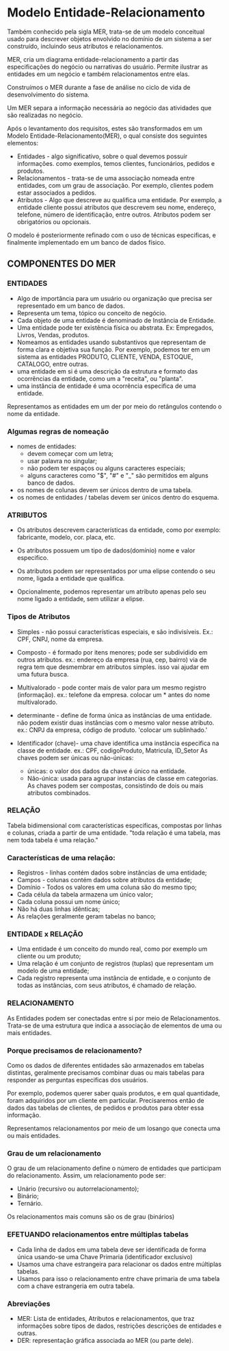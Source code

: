 # Modelo Entidade-Relacionamento

Também conhecido pela sigla MER, trata-se de um modelo conceitual usado para descrever objetos envolvido no domínio de um sistema a ser construído, incluindo seus atributos e relacionamentos.

MER, cria um diagrama entidade-relacionamento a partir das especificações do negócio ou narrativas do usuário. Permite ilustrar as entidades em um negócio e também relacionamentos entre elas. 

Construímos o MER durante a fase de análise no ciclo de vida de desenvolvimento do sistema.

Um MER separa a informação necessária ao negócio das atividades que são realizadas no negócio.

Após o levantamento dos requisitos, estes são transformados em um Modelo Entidade-Relacionamento(MER), o qual consiste dos seguintes elementos:

* Entidades - algo significativo, sobre o qual devemos possuir informações. como exemplos, temos clientes, funcionários, pedidos e produtos.
* Relacionamentos - trata-se de uma associação nomeada entre entidades, com um grau de associação. Por exemplo, clientes podem estar associados a pedidos.
* Atributos - Algo que descreve au qualifica uma entidade. Por exemplo, a entidade cliente possui atributos que descrevem seu nome, endereço, telefone, número de identificação, entre outros. Atributos podem ser obrigatórios ou opcionais.

O modelo é posteriormente refinado com o uso de técnicas especificas, e finalmente implementado em um banco de dados físico.

## COMPONENTES DO MER
 
 ### ENTIDADES 

* Algo de importância para um usuário ou organização que precisa ser representado em um banco de dados.
* Representa um tema, tópico ou conceito de negócio.
* Cada objeto de uma entidade é denominado de Instância de Entidade.
* Uma entidade pode ter existência física ou abstrata. Ex: Empregados, Livros, Vendas, produtos.
* Nomeamos as entidades usando substantivos que representam de forma clara e objetiva sua função. Por exemplo, podemos ter em um sistema as entidades PRODUTO, CLIENTE, VENDA, ESTOQUE, CATALOGO, entre outras.
* uma entidade em si é uma descrição da estrutura e formato das ocorrências da entidade, como um a "receita", ou "planta".
* uma instância de entidade é uma ocorrência especifica de uma entidade.

Representamos as entidades em um der por meio do retângulos contendo o nome da entidade.

### Algumas regras de nomeação

* nomes de entidades:
    * devem começar com um letra;
    * usar palavra no singular;
    * não podem ter espaços ou alguns caracteres especiais;
    * alguns caracteres como "$", "#" e "_" são permitidos em alguns banco de dados.
* os nomes de colunas devem ser únicos dentro de uma tabela.
* os nomes de entidades / tabelas devem ser únicos dentro do esquema.


### ATRIBUTOS 

* Os atributos descrevem características da entidade, como por exemplo: fabricante, modelo, cor. placa, etc.
* Os atributos possuem um tipo de dados(domínio) nome e valor especifico.

* Os atributos podem ser representados por uma elipse contendo o seu nome, ligada a entidade que qualifica.
* Opcionalmente, podemos representar um atributo apenas pelo seu nome ligado a entidade, sem utilizar a elipse.

### Tipos de Atributos

* Simples - não possui características especiais, e são indivisíveis. Ex.: CPF, CNPJ, nome da empresa.

* Composto - é formado por itens menores; pode ser subdividido em outros atributos. ex.: endereço da empresa (rua, cep, bairro) 
via de regra tem que desmembrar em atributos simples. isso vai ajudar em uma futura busca.

* Multivalorado - pode conter mais de valor para um mesmo registro (informação). ex.: telefone da empresa. colocar um * antes do nome multivalorado.

* determinante - define de forma única as instâncias de uma entidade. não podem existir duas instâncias com o mesmo valor nesse atributo. ex.: CNPJ da empresa, código de produto. 'colocar um sublinhado.'

* Identificador (chave)- uma chave identifica uma instância especifica na classe de entidade. ex.: CPF, codigoProduto, Matricula, ID_Setor 
    As chaves podem ser únicas ou não-únicas:
	* únicas: o valor dos dados da chave é único na entidade.
	* Não-única: usada para agrupar instancias de classe em categorias.
	As chaves podem ser compostas, consistindo de dois ou mais atributos combinados.


### RELAÇÃO

Tabela bidimensional com características especificas, compostas por linhas e colunas, criada a partir de uma entidade.
"toda relação é uma tabela, mas nem toda tabela é uma relação."

### Características de uma relação:

* Registros - linhas contém dados sobre instâncias de uma entidade;
* Campos - colunas contém dados sobre atributos da entidade;
* Domínio - Todos os valores em uma coluna são do mesmo tipo;
* Cada célula da tabela armazena um único valor;
* Cada coluna possui um nome único;
* Não há duas linhas idênticas;
* As relações geralmente geram tabelas no banco;

### ENTIDADE x RELAÇÃO

* Uma entidade é um conceito do mundo real, como por exemplo um cliente ou um produto;
* Uma relação é um conjunto de registros (tuplas) que representam um modelo de uma entidade;
* Cada registro representa uma instância de entidade, e o conjunto de todas as instâncias, com seus atributos, é chamado de relação.

### RELACIONAMENTO 

As Entidades podem ser conectadas entre si por meio de Relacionamentos. Trata-se de uma estrutura que indica a associação de elementos de uma ou mais entidades.

### Porque precisamos de relacionamento?

Como os dados de diferentes entidades são armazenados em tabelas distintas, geralmente precisamos combinar duas ou mais tabelas para responder as perguntas especificas dos usuários.

Por exemplo, podemos querer saber quais produtos, e em qual quantidade, foram adquiridos por um cliente em particular. Precisaremos então de dados das tabelas de clientes, de pedidos e produtos para obter essa informação.

Representamos relacionamentos por meio de um losango que conecta uma ou mais entidades.

### Grau de um relacionamento

O grau de um relacionamento define o número de entidades que participam do relacionamento. Assim, um relacionamento pode ser: 
* Unário (recursivo ou autorrelacionamento);
* Binário;
* Ternário.

Os relacionamentos mais comuns são os de grau (binários)

### EFETUANDO relacionamentos entre múltiplas tabelas

* Cada linha de dados em uma tabela deve ser identificada de forma única usando-se uma Chave Primaria (identificador exclusivo)
* Usamos uma chave estrangeira para relacionar os dados entre múltiplas tabelas.
* Usamos para isso o relacionamento entre chave primaria de uma tabela com a chave estrangeria em outra tabela.



### Abreviações

* MER: Lista de entidades, Atributos e relacionamentos, que traz informações sobre tipos de dados, restrições descrições de entidades e outras.
* DER: representação gráfica associada ao MER (ou parte dele).



